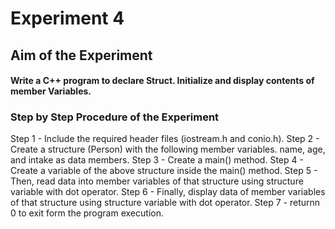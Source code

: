 # Experiment 4
## Aim of the Experiment
#### Write a C++ program to declare Struct. Initialize and display contents of member Variables.
### Step by Step Procedure of the Experiment
Step 1 - Include the required header files (iostream.h and conio.h).
Step 2 - Create a structure (Person) with the following member variables.
name, age, and intake as data members.
Step 3 - Create a main() method.
Step 4 - Create a variable of the above structure inside the main() method.
Step 5 - Then, read data into member variables of that structure using structure variable with dot operator.
Step 6 - Finally, display data of member variables of that structure using structure variable with dot operator.
Step 7 - returnn 0 to exit form the program execution.
